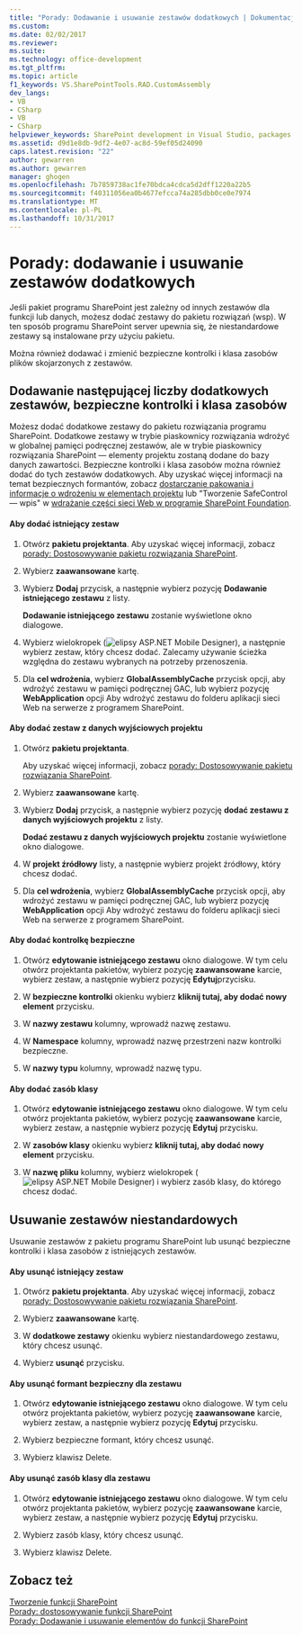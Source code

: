 ```yaml
---
title: "Porady: Dodawanie i usuwanie zestawów dodatkowych | Dokumentacja firmy Microsoft"
ms.custom: 
ms.date: 02/02/2017
ms.reviewer: 
ms.suite: 
ms.technology: office-development
ms.tgt_pltfrm: 
ms.topic: article
f1_keywords: VS.SharePointTools.RAD.CustomAssembly
dev_langs:
- VB
- CSharp
- VB
- CSharp
helpviewer_keywords: SharePoint development in Visual Studio, packages
ms.assetid: d9d1e8db-9df2-4e07-ac8d-59ef05d24090
caps.latest.revision: "22"
author: gewarren
ms.author: gewarren
manager: ghogen
ms.openlocfilehash: 7b7859738ac1fe70bdca4cdca5d2dff1220a22b5
ms.sourcegitcommit: f40311056ea0b4677efcca74a285dbb0ce0e7974
ms.translationtype: MT
ms.contentlocale: pl-PL
ms.lasthandoff: 10/31/2017
---
```

# <a name="how-to-add-and-remove-additional-assemblies"></a>Porady: dodawanie i usuwanie zestawów dodatkowych
  Jeśli pakiet programu SharePoint jest zależny od innych zestawów dla funkcji lub danych, możesz dodać zestawy do pakietu rozwiązań (wsp). W ten sposób programu SharePoint server upewnia się, że niestandardowe zestawy są instalowane przy użyciu pakietu.  
  
 Można również dodawać i zmienić bezpieczne kontrolki i klasa zasobów plików skojarzonych z zestawów.  
  
## <a name="adding-additional-assemblies-safe-controls-and-class-resources"></a>Dodawanie następującej liczby dodatkowych zestawów, bezpieczne kontrolki i klasa zasobów  
 Możesz dodać dodatkowe zestawy do pakietu rozwiązania programu SharePoint. Dodatkowe zestawy w trybie piaskownicy rozwiązania wdrożyć w globalnej pamięci podręcznej zestawów, ale w trybie piaskownicy rozwiązania SharePoint — elementy projektu zostaną dodane do bazy danych zawartości. Bezpieczne kontrolki i klasa zasobów można również dodać do tych zestawów dodatkowych. Aby uzyskać więcej informacji na temat bezpiecznych formantów, zobacz [dostarczanie pakowania i informacje o wdrożeniu w elementach projektu](../sharepoint/providing-packaging-and-deployment-information-in-project-items.md) lub "Tworzenie SafeControl — wpis" w [wdrażanie części sieci Web w programie SharePoint Foundation](http://go.microsoft.com/fwlink/?LinkId=245505).  
  
#### <a name="to-add-an-existing-assembly"></a>Aby dodać istniejący zestaw  
  
1.  Otwórz **pakietu projektanta**. Aby uzyskać więcej informacji, zobacz [porady: Dostosowywanie pakietu rozwiązania SharePoint](../sharepoint/how-to-customize-a-sharepoint-solution-package.md).  
  
2.  Wybierz **zaawansowane** kartę.  
  
3.  Wybierz **Dodaj** przycisk, a następnie wybierz pozycję **Dodawanie istniejącego zestawu** z listy.  
  
     **Dodawanie istniejącego zestawu** zostanie wyświetlone okno dialogowe.  
  
4.  Wybierz wielokropek (![elipsy ASP.NET Mobile Designer](../sharepoint/media/mwellipsis.gif "elipsy ASP.NET Mobile Designer")), a następnie wybierz zestaw, który chcesz dodać. Zalecamy używanie ścieżka względna do zestawu wybranych na potrzeby przenoszenia.  
  
5.  Dla **cel wdrożenia**, wybierz **GlobalAssemblyCache** przycisk opcji, aby wdrożyć zestawu w pamięci podręcznej GAC, lub wybierz pozycję **WebApplication** opcji Aby wdrożyć zestawu do folderu aplikacji sieci Web na serwerze z programem SharePoint.  
  
#### <a name="to-add-an-assembly-from-project-output"></a>Aby dodać zestaw z danych wyjściowych projektu  
  
1.  Otwórz **pakietu projektanta**.  
  
     Aby uzyskać więcej informacji, zobacz [porady: Dostosowywanie pakietu rozwiązania SharePoint](../sharepoint/how-to-customize-a-sharepoint-solution-package.md).  
  
2.  Wybierz **zaawansowane** kartę.  
  
3.  Wybierz **Dodaj** przycisk, a następnie wybierz pozycję **dodać zestawu z danych wyjściowych projektu** z listy.  
  
     **Dodać zestawu z danych wyjściowych projektu** zostanie wyświetlone okno dialogowe.  
  
4.  W **projekt źródłowy** listy, a następnie wybierz projekt źródłowy, który chcesz dodać.  
  
5.  Dla **cel wdrożenia**, wybierz **GlobalAssemblyCache** przycisk opcji, aby wdrożyć zestawu w pamięci podręcznej GAC, lub wybierz pozycję **WebApplication** opcji Aby wdrożyć zestawu do folderu aplikacji sieci Web na serwerze z programem SharePoint.  
  
#### <a name="to-add-a-safe-control"></a>Aby dodać kontrolkę bezpieczne  
  
1.  Otwórz **edytowanie istniejącego zestawu** okno dialogowe. W tym celu otwórz projektanta pakietów, wybierz pozycję **zaawansowane** karcie, wybierz zestaw, a następnie wybierz pozycję **Edytuj**przycisku.  
  
2.  W **bezpieczne kontrolki** okienku wybierz **kliknij tutaj, aby dodać nowy element** przycisku.  
  
3.  W **nazwy zestawu** kolumny, wprowadź nazwę zestawu.  
  
4.  W **Namespace** kolumny, wprowadź nazwę przestrzeni nazw kontrolki bezpieczne.  
  
5.  W **nazwy typu** kolumny, wprowadź nazwę typu.  
  
#### <a name="to-add-a-class-resource"></a>Aby dodać zasób klasy  
  
1.  Otwórz **edytowanie istniejącego zestawu** okno dialogowe. W tym celu otwórz projektanta pakietów, wybierz pozycję **zaawansowane** karcie, wybierz zestaw, a następnie wybierz pozycję **Edytuj** przycisku.  
  
2.  W **zasobów klasy** okienku wybierz **kliknij tutaj, aby dodać nowy element** przycisku.  
  
3.  W **nazwę pliku** kolumny, wybierz wielokropek (![elipsy ASP.NET Mobile Designer](../sharepoint/media/mwellipsis.gif "elipsy ASP.NET Mobile Designer")) i wybierz zasób klasy, do którego chcesz dodać.  
  
## <a name="deleting-custom-assemblies"></a>Usuwanie zestawów niestandardowych  
 Usuwanie zestawów z pakietu programu SharePoint lub usunąć bezpieczne kontrolki i klasa zasobów z istniejących zestawów.  
  
#### <a name="to-delete-an-existing-assembly"></a>Aby usunąć istniejący zestaw  
  
1.  Otwórz **pakietu projektanta**. Aby uzyskać więcej informacji, zobacz [porady: Dostosowywanie pakietu rozwiązania SharePoint](../sharepoint/how-to-customize-a-sharepoint-solution-package.md).  
  
2.  Wybierz **zaawansowane** kartę.  
  
3.  W **dodatkowe zestawy** okienku wybierz niestandardowego zestawu, który chcesz usunąć.  
  
4.  Wybierz **usunąć** przycisku.  
  
#### <a name="to-delete-a-safe-control-for-an-assembly"></a>Aby usunąć formant bezpieczny dla zestawu  
  
1.  Otwórz **edytowanie istniejącego zestawu** okno dialogowe. W tym celu otwórz projektanta pakietów, wybierz pozycję **zaawansowane** karcie, wybierz zestaw, a następnie wybierz pozycję **Edytuj** przycisku.  
  
2.  Wybierz bezpieczne formant, który chcesz usunąć.  
  
3.  Wybierz klawisz Delete.  
  
#### <a name="to-delete-a-class-resource-for-an-assembly"></a>Aby usunąć zasób klasy dla zestawu  
  
1.  Otwórz **edytowanie istniejącego zestawu** okno dialogowe. W tym celu otwórz projektanta pakietów, wybierz pozycję **zaawansowane** karcie, wybierz zestaw, a następnie wybierz pozycję **Edytuj** przycisku.  
  
2.  Wybierz zasób klasy, który chcesz usunąć.  
  
3.  Wybierz klawisz Delete.  
  
## <a name="see-also"></a>Zobacz też  
 [Tworzenie funkcji SharePoint](../sharepoint/creating-sharepoint-features.md)   
 [Porady: dostosowywanie funkcji SharePoint](../sharepoint/how-to-customize-a-sharepoint-feature.md)   
 [Porady: Dodawanie i usuwanie elementów do funkcji SharePoint](../sharepoint/how-to-add-and-remove-items-to-sharepoint-features.md)   
  
  